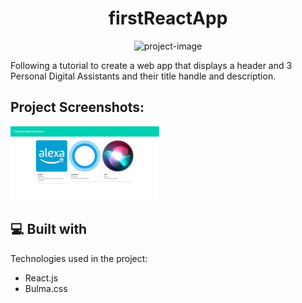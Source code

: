<h1 align="center" id="title">firstReactApp</h1>

<p align="center"><img src="https://socialify.git.ci/Spawn9986/firstReactApp/image?language=1&amp;name=1&amp;owner=1&amp;pattern=Plus&amp;theme=Light" alt="project-image"></p>

<p id="description">Following a tutorial to create a web app that displays a header and 3 Personal Digital Assistants and their title handle and description.</p>

<h2>Project Screenshots:</h2>

<img src="https://github.com/Spawn9986/firstReactApp/blob/main/src/images/completeProject.png" alt="project-screenshot" width="238" height="118/">

  
  
<h2>💻 Built with</h2>

Technologies used in the project:

*   React.js
*   Bulma.css